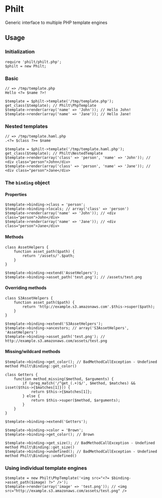 # Philt

Generic interface to multiple PHP template engines


## Usage

### Initialization

    require 'philt/philt.php';
    $philt = new Philt;

### Basic

    // => /tmp/template.php
    Hello <?= $name ?>!

    $template = $philt->template('/tmp/template.php');
    get_class($template); // Philt\PhpTemplate
    $template->render(array('name' => 'John')); // Hello John!
    $template->render(array('name' => 'Jane')); // Hello Jane!

### Nested templates

    // => /tmp/template.haml.php
    .<?= $class ?>= $name

    $template = $philt->template('/tmp/template.haml.php');
    get_class($template); // Philt\NestedTemplate
    $template->render(array('class' => 'person', 'name' => 'John')); // <div class="person">John</div>
    $template->render(array('class' => 'person', 'name' => 'Jane')); // <div class="person">Jane</div>

### The `binding` object

#### Properties

    $template->binding->class = 'person';
    $template->binding->locals; // array('class' => 'person')
    $template->render(array('name' => 'John')); // <div class="person">John</div>
    $template->render(array('name' => 'Jane')); // <div class="person">Jane</div>

#### Methods

    class AssetHelpers {
        function asset_path($path) {
            return '/assets/'.$path;
        }
    }

    $template->binding->extend('AssetHelpers');
    $template->binding->asset_path('test.png'); // /assets/test.png

#### Overriding methods

    class S3AssetHelpers {
        function asset_path($path) {
            return 'http://example.s3.amazonaws.com'.$this->super($path);
        }
    }

    $template->binding->extend('S3AssetHelpers');
    $template->binding->ancestors; // array('S3AssetHelpers', 'AssetHelpers')
    $template->binding->asset_path('test.png'); // http://example.s3.amazonaws.com/assets/test.png

#### Missing/wildcard methods

    $template->binding->get_color(); // BadMethodCallException - Undefined method Philt\Binding::get_color()

    class Getters {
        function method_missing($method, $arguments) {
            if (preg_match('/^get_(.+)$/', $method, $matches) && isset($this->{$matches[1]})) {
                return $this->{$matches[1]};
            } else {
                return $this->super($method, $arguments);
            }
        }
    }

    $template->binding->extend('Getters');

    $template->binding->color = 'Brown';
    $template->binding->get_color(); // Brown

    $template->binding->get_size(); // BadMethodCallException - Undefined method Philt\Binding::get_size()
    $template->binding->undefined(); // BadMethodCallException - Undefined method Philt\Binding::undefined()

### Using individual template engines

    $template = new Philt\PhpTemplate('<img src="<?= $binding->asset_path($image) ?>" />');
    $template->render(array('image' => 'test.png')); // <img src="http://example.s3.amazonaws.com/assets/test.png" />